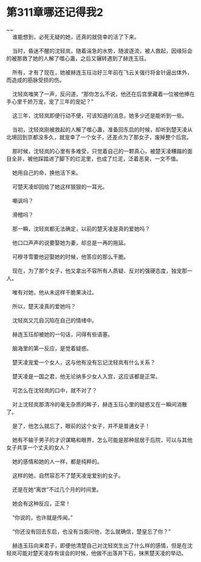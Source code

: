 # 第311章哪还记得我2
~~<br>&nbsp;&nbsp;&nbsp;&nbsp;谁能想到，必死无疑的她，还真的就侥幸的活了下来。<br><br>&nbsp;&nbsp;&nbsp;&nbsp;当时，昏迷不醒的沈轻岚，随着湍急的水势，随波逐流，被人救起，因缘际会的被那救了她的人解了噬心蛊，之后又辗转遇到了赫连玉珏。<br><br>&nbsp;&nbsp;&nbsp;&nbsp;所有，才有了现在，她被赫连玉珏治好三年前在飞云关强行将金针逼出体外，而造成的筋脉受损的伤。<br><br>&nbsp;&nbsp;&nbsp;&nbsp;沈轻岚嗤笑了一声，反问道，“那你怎么不说，他还在后宫里藏着一位被他捧在手心里千娇万宠，宠了三年的宠妃？”<br><br>&nbsp;&nbsp;&nbsp;&nbsp;这三年，沈轻岚即便行动不便，可该知道的消息，她多少还是能听到一些。<br><br>&nbsp;&nbsp;&nbsp;&nbsp;当初，沈轻岚刚被救起的人解了噬心蛊，准备回东启的时候，却听到楚天凌从北境回到京都没多久，就宠幸了一个女子，还差点为了那女子，废掉整个后宫。<br><br>&nbsp;&nbsp;&nbsp;&nbsp;那时候，沈轻岚的心里有多难受，只觉着自己的一颗真心，被楚天凌糟蹋的面目全非，被他踩踏进了脚下的烂泥里，也成了烂泥，泛着恶臭，一文不值。<br><br>&nbsp;&nbsp;&nbsp;&nbsp;她用自己的命，换他活下来。<br><br>&nbsp;&nbsp;&nbsp;&nbsp;可楚天凌却回给了她这样狠狠的一耳光。<br><br>&nbsp;&nbsp;&nbsp;&nbsp;嘲讽吗？<br><br>&nbsp;&nbsp;&nbsp;&nbsp;滑稽吗？<br><br>&nbsp;&nbsp;&nbsp;&nbsp;那一瞬，沈轻岚都无法确定，以前的楚天凌是真的爱她吗？<br><br>&nbsp;&nbsp;&nbsp;&nbsp;他口口声声的说要娶她为妻，却总是一再的拖延。<br><br>&nbsp;&nbsp;&nbsp;&nbsp;可穆寻雪要他迎娶她的时候，他答应的那么干脆。<br><br>&nbsp;&nbsp;&nbsp;&nbsp;现在，为了那个女子，他又拿出不容所有人质疑、反对的强硬态度，独宠那一人。<br><br>&nbsp;&nbsp;&nbsp;&nbsp;唯有对她，他从未这样干脆果决过。<br><br>&nbsp;&nbsp;&nbsp;&nbsp;所以，楚天凌真的爱她吗？<br><br>&nbsp;&nbsp;&nbsp;&nbsp;沈轻岚又兀自沉陷在自己的情绪中。<br><br>&nbsp;&nbsp;&nbsp;&nbsp;赫连玉珏却被她的一句话，问得有些语塞。<br><br>&nbsp;&nbsp;&nbsp;&nbsp;脑海里的第一反应，是觉着疑惑。<br><br>&nbsp;&nbsp;&nbsp;&nbsp;楚天凌宠爱一个女人，这与他有没有忘记沈轻岚有什么关系？<br><br>&nbsp;&nbsp;&nbsp;&nbsp;楚天凌是一国之君，他无论纳多少女人入宫，这应该都是正常。<br><br>&nbsp;&nbsp;&nbsp;&nbsp;可怎么在沈轻岚的口中，就不对了？<br><br>&nbsp;&nbsp;&nbsp;&nbsp;对上沈轻岚那清冷的毫无杂质的眸子，赫连玉珏心里的疑惑又在一瞬间消散了。<br><br>&nbsp;&nbsp;&nbsp;&nbsp;是了，他怎么就忘了，眼前的这个女子，并不是普通女子！<br><br>&nbsp;&nbsp;&nbsp;&nbsp;她有不输于男子的才识谋略和眼界，怎么可能是那种屈居于后院，可以与其他女子共享一个丈夫的女人？<br><br>&nbsp;&nbsp;&nbsp;&nbsp;她的感情和她的人一样，都是纯粹的。<br><br>&nbsp;&nbsp;&nbsp;&nbsp;这样的她，自然容忍不了楚天凌宠爱别的女子。<br><br>&nbsp;&nbsp;&nbsp;&nbsp;还是在她“离世”不过几个月的时间里。<br><br>&nbsp;&nbsp;&nbsp;&nbsp;她会有这种反应，正常！<br><br>&nbsp;&nbsp;&nbsp;&nbsp;“你说的，也许就是传闻。”<br><br>&nbsp;&nbsp;&nbsp;&nbsp;“你还没有回去东启，也没有当面问他，怎么就确信，楚皇忘了你？”<br><br>&nbsp;&nbsp;&nbsp;&nbsp;赫连玉珏向来君子，即便他清楚自己对沈轻岚生出了什么样的感情，但是在沈轻岚可能对楚天凌存有误会的时候，他做不出落井下石，抹黑楚天凌的举动。<br><br>
                    

<script>_fwqdsqadxfw()</script>
<div><script>_dfwf1dw();</script></div>
<div><script>_dfwf1agdw();</script></div>
                